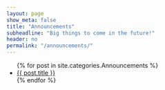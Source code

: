 ```yaml
---
layout: page
show_meta: false
title: "Announcements"
subheadline: "Big things to come in the future!"
header: no
permalink: "/announcements/"
---
```

<ul>
    {% for post in site.categories.Announcements %}
    <li><a href="{{ site.url }}{{ post.url }}">{{ post.title }}</a></li>
    {% endfor %}
</ul>
